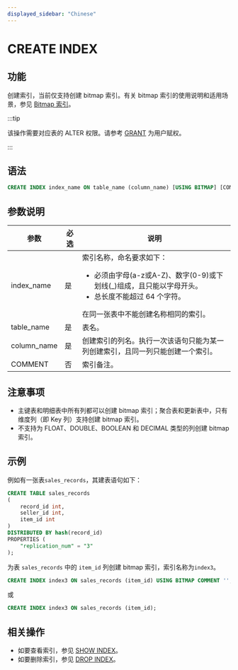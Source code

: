 ```yaml
---
displayed_sidebar: "Chinese"
---
```


# CREATE INDEX

## 功能

创建索引，当前仅支持创建 bitmap 索引。有关 bitmap 索引的使用说明和适用场景，参见 [Bitmap 索引](../../../table_design/indexes/Bitmap_index.md)。

:::tip

该操作需要对应表的 ALTER 权限。请参考 [GRANT](../account-management/GRANT.md) 为用户赋权。

:::

## 语法

```SQL
CREATE INDEX index_name ON table_name (column_name) [USING BITMAP] [COMMENT'']
```

## 参数说明

| **参数**    | **必选** | **说明**                                                     |
| ----------- | -------- | ------------------------------------------------------------ |
| index_name  | 是       | 索引名称，命名要求如下：<ul><li>必须由字母(a-z或A-Z)、数字(0-9)或下划线(_)组成，且只能以字母开头。</li><li>总长度不能超过 64 个字符。</li></ul>在同一张表中不能创建名称相同的索引。 |
| table_name  | 是       | 表名。                                                       |
| column_name | 是       | 创建索引的列名。执行一次该语句只能为某一列创建索引，且同一列只能创建一个索引。 |
| COMMENT     | 否       | 索引备注。                                                   |

## 注意事项

- 主键表和明细表中所有列都可以创建 bitmap 索引；聚合表和更新表中，只有维度列（即 Key 列）支持创建 bitmap 索引。
- 不支持为 FLOAT、DOUBLE、BOOLEAN 和 DECIMAL 类型的列创建 bitmap 索引。

## 示例

例如有一张表`sales_records`，其建表语句如下：

```SQL
CREATE TABLE sales_records
(
    record_id int,
    seller_id int,
    item_id int
)
DISTRIBUTED BY hash(record_id)
PROPERTIES (
    "replication_num" = "3"
);
```

为表 `sales_records` 中的 `item_id` 列创建 bitmap 索引，索引名称为`index3`。

```SQL
CREATE INDEX index3 ON sales_records (item_id) USING BITMAP COMMENT '';
```

或

```SQL
CREATE INDEX index3 ON sales_records (item_id);
```

## 相关操作

- 如要查看索引，参见 [SHOW INDEX](../Administration/SHOW_INDEX.md)。
- 如要删除索引，参见 [DROP INDEX](../data-definition/DROP_INDEX.md)。
